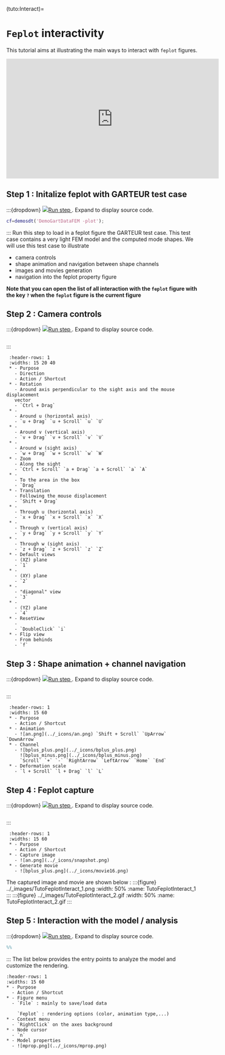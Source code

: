 (tuto:Interact)=
# `Feplot` interactivity
This tutorial aims at illustrating the main ways to interact with `feplot`
 figures.
 <iframe width="560" height="315" 
 src="https://www.youtube.com/embed/xET78h-wNPY?si=BXWMqd0CVAqH149m" 
 title="YouTube video player" frameborder="0" allow="accelerometer; 
 autoplay; clipboard-write; encrypted-media; gyroscope; picture-in-picture; 
 web-share" allowfullscreen></iframe>

## Step 1 : Initalize feplot with GARTEUR test case

:::{dropdown} <a href="matlab:d_feplot('tutoInteract-s1;')"><img src="../../_images/run16.png" >Run step </a>. Expand to display source code.
```matlab
cf=demosdt('DemoGartDataFEM -plot');


```
:::
Run this step to load in a feplot figure the GARTEUR test case.
 This test case contains a very light FEM model and the computed mode
 shapes. 
 We will use this test case to illustrate
 - camera controls
 - shape animation and navigation between shape channels
 - images and movies generation
 - navigation into the feplot property figure
 
 **Note that you can open the list of all interaction with the `feplot` 
 figure with the key `?` when the `feplot` figure is the current figure**
## Step 2 : Camera controls

:::{dropdown} <a href="matlab:d_feplot('tutoInteract-s2;')"><img src="../../_images/run16.png" >Run step </a>. Expand to display source code.
```matlab

```
:::
```{list-table}
 :header-rows: 1
 :widths: 15 20 40
 * - Purpose
   - Direction
   - Action / Shortcut
 * - Rotation
   - Around axis perpendicular to the sight axis and the mouse displacement
   vector
   - `Ctrl + Drag`
 * - 
   - Around u (horizontal axis)
   - `u + Drag` `u + Scroll` `u` `U`
 * - 
   - Around v (vertical axis)
   - `v + Drag` `v + Scroll` `v` `V`
 * - 
   - Around w (sight axis)
   - `w + Drag` `w + Scroll` `w` `W`
 * - Zoom
   - Along the sight
   - `Ctrl + Scroll` `a + Drag` `a + Scroll` `a` `A`
 * - 
   - To the area in the box
   - `Drag`    
 * - Translation
   - Following the mouse displacement
   - `Shift + Drag`
 * - 
   - Through u (horizontal axis)
   - `x + Drag` `x + Scroll` `x` `X`
 * - 
   - Through v (vertical axis)
   - `y + Drag` `y + Scroll` `y` `Y`
 * - 
   - Through w (sight axis)
   - `z + Drag` `z + Scroll` `z` `Z`    
 * - Default views
   - (XZ) plane
   - `1`
 * - 
   - (XY) plane
   - `2`
 * - 
   - "diagonal" view
   - `3`
 * - 
   - (YZ) plane
   - `4`
 * - ResetView
   -
   - `DoubleClick` `i`
 * - Flip view
   - From behinds
   - `f`
 ``` 
## Step 3 : Shape animation + channel navigation

:::{dropdown} <a href="matlab:d_feplot('tutoInteract-s3;')"><img src="../../_images/run16.png" >Run step </a>. Expand to display source code.
```matlab

```
:::
```{list-table}
 :header-rows: 1
 :widths: 15 60
 * - Purpose
   - Action / Shortcut
 * - Animation
   - ![an.png](../_icons/an.png) `Shift + Scroll` `UpArrow` `DownArrow` 
 * - Channel
   - ![bplus_plus.png](../_icons/bplus_plus.png) 
     ![bplus_minus.png](../_icons/bplus_minus.png)
     `Scroll` `+` `-` `RightArrow` `LeftArrow` `Home` `End`
 * - Deformation scale
   - `l + Scroll` `l + Drag` `l` `L` 
 ``` 
## Step 4 : Feplot capture

:::{dropdown} <a href="matlab:d_feplot('tutoInteract-s4;')"><img src="../../_images/run16.png" >Run step </a>. Expand to display source code.
```matlab

```
:::
```{list-table}
 :header-rows: 1
 :widths: 15 60
 * - Purpose
   - Action / Shortcut
 * - Capture image
   - ![an.png](../_icons/snapshot.png)
 * - Generate movie
   - ![bplus_plus.png](../_icons/movie16.png) 
 ``` 
 The captured image and movie are shown below :
:::{figure} ../_images/TutoFeplotInteract_1.png
:width: 50%
:name: TutoFeplotInteract_1
:::
:::{figure} ../_images/TutoFeplotInteract_2.gif
:width: 50%
:name: TutoFeplotInteract_2.gif
:::
## Step 5 : Interaction with the model / analysis

:::{dropdown} <a href="matlab:d_feplot('tutoInteract-s5;')"><img src="../../_images/run16.png" >Run step </a>. Expand to display source code.
```matlab
%%

```
:::
The list below provides the entry points to analyze the model and
 customize the rendering.
 ```{list-table}
 :header-rows: 1
 :widths: 15 60
 * - Purpose
   - Action / Shortcut
 * - Figure menu
   - `File` : mainly to save/load data

     `Feplot` : rendering options (color, animation type,...)
 * - Context menu
   - `RightClick` on the axes background
 * - Node cursor
   - `n`
 * - Model properties
   - ![mprop.png](../_icons/mprop.png)